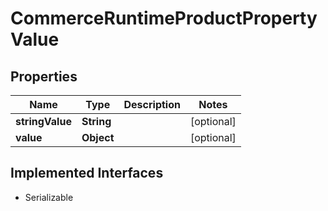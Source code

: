 

# CommerceRuntimeProductPropertyValue


## Properties

| Name | Type | Description | Notes |
|------------ | ------------- | ------------- | -------------|
|**stringValue** | **String** |  |  [optional] |
|**value** | **Object** |  |  [optional] |


## Implemented Interfaces

* Serializable


